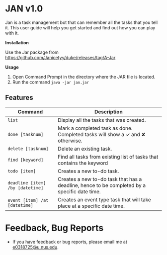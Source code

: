 # JAN v1.0

Jan is a task management bot that can remember all the tasks that you tell it. This user guide will
help you get started and find out how you can play with it.

**Installation**

Use the Jar package from https://github.com/Janicetyy/duke/releases/tag/A-Jar

**Usage**

1. Open Command Prompt in the directory where the JAR file is located.
2. Run the command `java -jar jan.jar`

## Features

Command | Description
---------------|---------------
`list` | Display all the tasks that was created.
`done [tasknum]` | Mark a completed task as done. Completed tasks will show a ✓ and ✘ otherwise.
`delete [tasknum]` | Delete an existing task.
`find [keyword]` | Find all tasks from existing list of tasks that contains the keyword
`todo [item] ` | Creates a new to-do task.
`deadline [item] /by [datetime]` | Creates a new to-do task that has a deadline, hence to be completed by a specific date time.
`event [item] /at [datetime]` | Creates an event type task that will take place at a specific date time.

# Feedback, Bug Reports

* If you have feedback or bug reports, please email me at e0318725@u.nus.edu.
